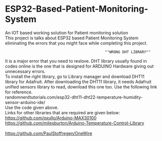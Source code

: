 # ESP32-Based-Patient-Monitoring-System
An IOT based working solution for Patient monitoring solution <br/>
This project is talks about ESP32 based Patient Monitoring System eliminating the errors that you might face while completing this project.<br/>


                                                  ""WRONG DHT LIBRARY""
It is a major error that you need to reslove. DHT library usually found in codes online is the one that is designed for ARDUINO Hardware giving out unnecessary errors.<br/> 
To install the right library, go to Library manager and download DHT11 library for Adafruit. After downloading the DHT11 library, it needs Adafruit unified sensors library to read, download this one too. Use the following link for reference. <br/>
randomnerdtutorials.com/esp32-dht11-dht22-temperature-humidity-sensor-arduino-ide/ <br/>
Use the code given above. <br/>
Links for other libraries that are required are given below: <br/>
https://github.com/oxullo/Arduino-MAX30100 <br/>
https://github.com/milesburton/Arduino-Temperature-Control-Library <br/> <br/>
https://github.com/PaulStoffregen/OneWire <br/>
